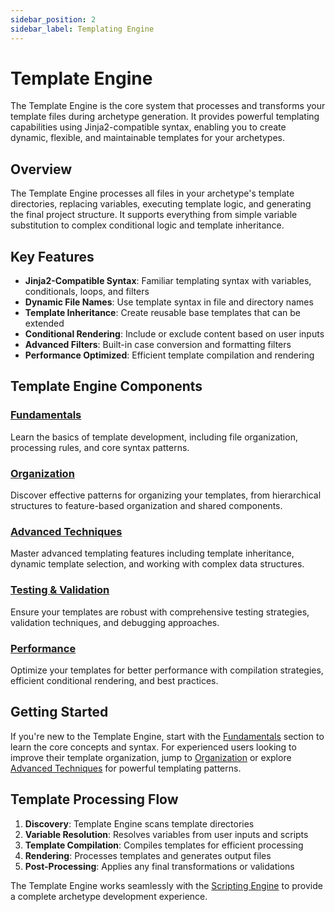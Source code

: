 ```yaml
---
sidebar_position: 2
sidebar_label: Templating Engine
---
```


# Template Engine

The Template Engine is the core system that processes and transforms your template files during archetype generation. It provides powerful templating capabilities using Jinja2-compatible syntax, enabling you to create dynamic, flexible, and maintainable templates for your archetypes.

## Overview

The Template Engine processes all files in your archetype's template directories, replacing variables, executing template logic, and generating the final project structure. It supports everything from simple variable substitution to complex conditional logic and template inheritance.

## Key Features

- **Jinja2-Compatible Syntax**: Familiar templating syntax with variables, conditionals, loops, and filters
- **Dynamic File Names**: Use template syntax in file and directory names
- **Template Inheritance**: Create reusable base templates that can be extended
- **Conditional Rendering**: Include or exclude content based on user inputs
- **Advanced Filters**: Built-in case conversion and formatting filters
- **Performance Optimized**: Efficient template compilation and rendering

## Template Engine Components

### [Fundamentals](fundamentals/)

Learn the basics of template development, including file organization, processing rules, and core syntax patterns.

### [Organization](organization/)

Discover effective patterns for organizing your templates, from hierarchical structures to feature-based organization and shared components.

### [Advanced Techniques](advanced-techniques/)

Master advanced templating features including template inheritance, dynamic template selection, and working with complex data structures.

### [Testing & Validation](testing-validation/)

Ensure your templates are robust with comprehensive testing strategies, validation techniques, and debugging approaches.

### [Performance](performance/)

Optimize your templates for better performance with compilation strategies, efficient conditional rendering, and best practices.

## Getting Started

If you're new to the Template Engine, start with the [Fundamentals](fundamentals/) section to learn the core concepts and syntax. For experienced users looking to improve their template organization, jump to [Organization](organization/) or explore [Advanced Techniques](advanced-techniques/) for powerful templating patterns.

## Template Processing Flow

1. **Discovery**: Template Engine scans template directories
2. **Variable Resolution**: Resolves variables from user inputs and scripts
3. **Template Compilation**: Compiles templates for efficient processing
4. **Rendering**: Processes templates and generates output files
5. **Post-Processing**: Applies any final transformations or validations

The Template Engine works seamlessly with the [Scripting Engine](../scripting-engine/) to provide a complete archetype development experience.
